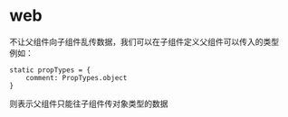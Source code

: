 # web

不让父组件向子组件乱传数据，我们可以在子组件定义父组件可以传入的类型<br>
例如：<br>
```    
static propTypes = {
    comment: PropTypes.object
}
```    
则表示父组件只能往子组件传对象类型的数据
